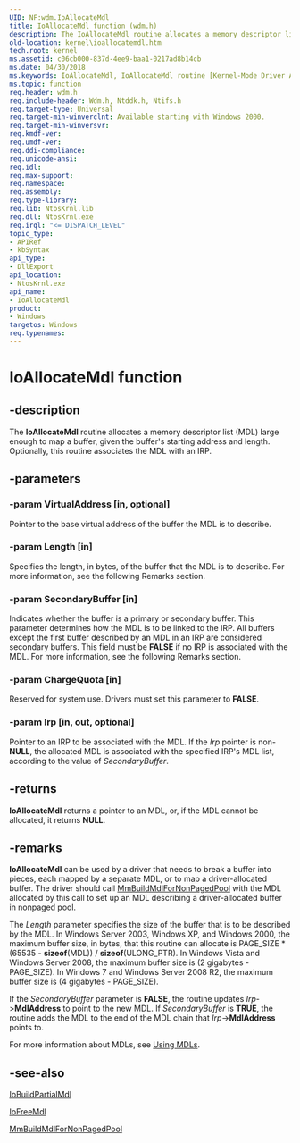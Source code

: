 ```yaml
---
UID: NF:wdm.IoAllocateMdl
title: IoAllocateMdl function (wdm.h)
description: The IoAllocateMdl routine allocates a memory descriptor list (MDL) large enough to map a buffer, given the buffer's starting address and length. Optionally, this routine associates the MDL with an IRP.
old-location: kernel\ioallocatemdl.htm
tech.root: kernel
ms.assetid: c06cb000-837d-4ee9-baa1-0217ad8b14cb
ms.date: 04/30/2018
ms.keywords: IoAllocateMdl, IoAllocateMdl routine [Kernel-Mode Driver Architecture], k104_8f4336cd-03b0-4ca2-9538-182970594ba3.xml, kernel.ioallocatemdl, wdm/IoAllocateMdl
ms.topic: function
req.header: wdm.h
req.include-header: Wdm.h, Ntddk.h, Ntifs.h
req.target-type: Universal
req.target-min-winverclnt: Available starting with Windows 2000.
req.target-min-winversvr: 
req.kmdf-ver: 
req.umdf-ver: 
req.ddi-compliance: 
req.unicode-ansi: 
req.idl: 
req.max-support: 
req.namespace: 
req.assembly: 
req.type-library: 
req.lib: NtosKrnl.lib
req.dll: NtosKrnl.exe
req.irql: "<= DISPATCH_LEVEL"
topic_type:
- APIRef
- kbSyntax
api_type:
- DllExport
api_location:
- NtosKrnl.exe
api_name:
- IoAllocateMdl
product:
- Windows
targetos: Windows
req.typenames: 
---
```


# IoAllocateMdl function


## -description


The <b>IoAllocateMdl</b> routine allocates a memory descriptor list (MDL) large enough to map a buffer, given the buffer's starting address and length. Optionally, this routine associates the MDL with an IRP. 


## -parameters




### -param VirtualAddress [in, optional]

Pointer to the base virtual address of the buffer the MDL is to describe.


### -param Length [in]

Specifies the length, in bytes, of the buffer that the MDL is to describe. For more information, see the following Remarks section.


### -param SecondaryBuffer [in]

Indicates whether the buffer is a primary or secondary buffer. This parameter determines how the MDL is to be linked to the IRP. All buffers except the first buffer described by an MDL in an IRP are considered secondary buffers. This field must be <b>FALSE</b> if no IRP is associated with the MDL. For more information, see the following Remarks section.


### -param ChargeQuota [in]

Reserved for system use. Drivers must set this parameter to <b>FALSE</b>.


### -param Irp [in, out, optional]

Pointer to an IRP to be associated with the MDL. If the <i>Irp</i> pointer is non-<b>NULL</b>, the allocated MDL is associated with the specified IRP's MDL list, according to the value of <i>SecondaryBuffer</i>. 


## -returns



<b>IoAllocateMdl</b> returns a pointer to an MDL, or, if the MDL cannot be allocated, it returns <b>NULL</b>. 




## -remarks



<b>IoAllocateMdl</b> can be used by a driver that needs to break a buffer into pieces, each mapped by a separate MDL, or to map a driver-allocated buffer. The driver should call <a href="https://docs.microsoft.com/windows-hardware/drivers/ddi/content/wdm/nf-wdm-mmbuildmdlfornonpagedpool">MmBuildMdlForNonPagedPool</a> with the MDL allocated by this call to set up an MDL describing a driver-allocated buffer in nonpaged pool.

The <i>Length</i> parameter specifies the size of the buffer that is to be described by the MDL. In Windows Server 2003, Windows XP, and Windows 2000, the maximum buffer size, in bytes, that this routine can allocate is PAGE_SIZE * (65535 - <b>sizeof</b>(MDL)) / <b>sizeof</b>(ULONG_PTR). In Windows Vista and Windows Server 2008, the maximum buffer size is (2 gigabytes - PAGE_SIZE). In Windows 7 and Windows Server 2008 R2, the maximum buffer size is (4 gigabytes - PAGE_SIZE).

If the <i>SecondaryBuffer</i> parameter is <b>FALSE</b>, the routine updates <i>Irp</i>-><b>MdlAddress</b> to point to the new MDL. If <i>SecondaryBuffer</i> is <b>TRUE</b>, the routine adds the MDL to the end of the MDL chain that <i>Irp</i>-><b>MdlAddress</b> points to.

For more information about MDLs, see <a href="https://docs.microsoft.com/windows-hardware/drivers/kernel/using-mdls">Using MDLs</a>. 




## -see-also




<a href="https://docs.microsoft.com/windows-hardware/drivers/ddi/content/wdm/nf-wdm-iobuildpartialmdl">IoBuildPartialMdl</a>



<a href="https://docs.microsoft.com/windows-hardware/drivers/ddi/content/wdm/nf-wdm-iofreemdl">IoFreeMdl</a>



<a href="https://docs.microsoft.com/windows-hardware/drivers/ddi/content/wdm/nf-wdm-mmbuildmdlfornonpagedpool">MmBuildMdlForNonPagedPool</a>
 

 

